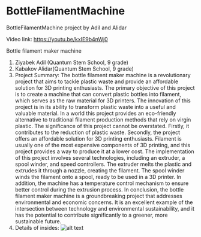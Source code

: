 # BottleFilamentMachine
BottleFilamentMachine project by Adil and Alidar

Video link: https://youtu.be/kxIE9b4nWj0

Bottle filament maker machine
1.	Ziyabek Adil (Quantum Stem School, 9 grade)
2.	Kabakov Alidar(Quantum Stem School, 9 grade)
1. Project Summary:
The bottle filament maker machine is a revolutionary project that aims to tackle plastic waste and provide an affordable solution for 3D printing enthusiasts. The primary objective of this project is to create a machine that can convert plastic bottles into filament, which serves as the raw material for 3D printers.
The innovation of this project is in its ability to transform plastic waste into a useful and valuable material. In a world this project provides an eco-friendly alternative to traditional filament production methods that rely on virgin plastic. 
The significance of this project cannot be overstated. Firstly, it contributes to the reduction of plastic waste. Secondly, the project offers an affordable solution for 3D printing enthusiasts. Filament is usually one of the most expensive components of 3D printing, and this project provides a way to produce it at a lower cost.
The implementation of this project involves several technologies, including an extruder, a spool winder, and speed controllers. The extruder melts the plastic and extrudes it through a nozzle, creating the filament. The spool winder winds the filament onto a spool, ready to be used in a 3D printer. In addition, the machine has a temperature control mechanism to ensure better control during the extrusion process.
In conclusion, the bottle filament maker machine is a groundbreaking project that addresses environmental and economic concerns. It is an excellent example of the intersection between technology and environmental sustainability, and it has the potential to contribute significantly to a greener, more sustainable future.
2.	Details of insides:
![alt text](https://ibb.co/dWFm7g6)
